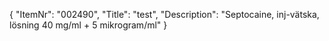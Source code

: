 {
  "ItemNr": "002490",
  "Title": "test",
  "Description": "Septocaine, inj-vätska, lösning 40 mg/ml + 5 mikrogram/ml"
}